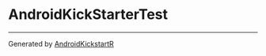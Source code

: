 # AndroidKickStarterTest #

----------
Generated by [AndroidKickstartR](http://www.androidkickstartr.com)
